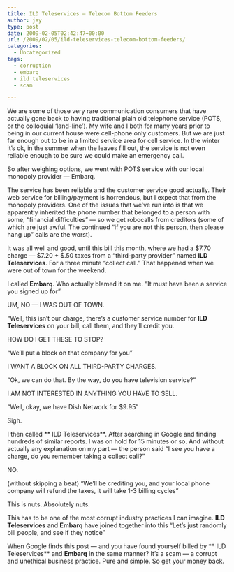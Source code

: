 ```yaml
---
title: ILD Teleservices – Telecom Bottom Feeders
author: jay
type: post
date: 2009-02-05T02:42:47+00:00
url: /2009/02/05/ild-teleservices-telecom-bottom-feeders/
categories:
  - Uncategorized
tags:
  - corruption
  - embarq
  - ild teleservices
  - scam

---
```

We are some of those very rare communication consumers that have actually gone back to having traditional plain old telephone service (POTS, or the colloquial ‘land-line’). My wife and I both for many years prior to being in our current house were cell-phone only customers. But we are just far enough out to be in a limited service area for cell service. In the winter it’s ok, in the summer when the leaves fill out, the service is not even reliable enough to be sure we could make an emergency call.

So after weighing options, we went with POTS service with our local monopoly provider — Embarq.

The service has been reliable and the customer service good actually. Their web service for billing/payment is horrendous, but I expect that from the monopoly providers. One of the issues that we’ve run into is that we apparently inherited the phone number that belonged to a person with some, “financial difficulties” — so we get robocalls from creditors (some of which are just awful. The continued “if you are not this person, then please hang up” calls are the worst).

It was all well and good, until this bill this month, where we had a $7.70 charge — $7.20 + $.50 taxes from a “third-party provider” named **ILD Teleservices**. For a three minute “collect call.” That happened when we were out of town for the weekend.

I called **Embarq**. Who actually blamed it on me. “It must have been a service you signed up for”

UM, NO — I WAS OUT OF TOWN.

“Well, this isn’t our charge, there’s a customer service number for **ILD Teleservices** on your bill, call them, and they’ll credit you.

HOW DO I GET THESE TO STOP?

“We’ll put a block on that company for you”

I WANT A BLOCK ON ALL THIRD-PARTY CHARGES.

“Ok, we can do that. By the way, do you have television service?”

I AM NOT INTERESTED IN ANYTHING YOU HAVE TO SELL.

“Well, okay, we have Dish Network for $9.95”

Sigh.

I then called \*\* ILD Teleservices\*\*. After searching in Google and finding hundreds of similar reports. I was on hold for 15 minutes or so. And without actually any explanation on my part — the person said “I see you have a charge, do you remember taking a collect call?”

NO.

(without skipping a beat) “We’ll be crediting you, and your local phone company will refund the taxes, it will take 1-3 billing cycles”

This is nuts. Absolutely nuts.

This has to be one of the most corrupt industry practices I can imagine. **ILD Teleservices** and **Embarq** have joined together into this “Let’s just randomly bill people, and see if they notice”

When Google finds this post — and you have found yourself billed by \*\* ILD Teleservices\*\* and **Embarq** in the same manner? It’s a scam — a corrupt and unethical business practice. Pure and simple. So get your money back.